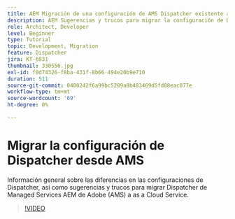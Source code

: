 ```yaml
---
title: AEM Migración de una configuración de AMS Dispatcher existente a la configuración as a Cloud Service de la
description: AEM Sugerencias y trucos para migrar la configuración de Dispatcher de de Adobe Managed Services AEM (AMS) a la configuración de Dispatcher de as a Cloud Service.
role: Architect, Developer
level: Beginner
type: Tutorial
topic: Development, Migration
feature: Dispatcher
jira: KT-6931
thumbnail: 330556.jpg
exl-id: f0d74326-f8ba-431f-8b66-494e20b9e710
duration: 511
source-git-commit: 0400242f6a99bc5209a8b483469d5fd88eac077e
workflow-type: tm+mt
source-wordcount: '69'
ht-degree: 0%

---
```


# Migrar la configuración de Dispatcher desde AMS

Información general sobre las diferencias en las configuraciones de Dispatcher, así como sugerencias y trucos para migrar Dispatcher de Managed Services AEM de Adobe (AMS) a as a Cloud Service.

>[!VIDEO](https://video.tv.adobe.com/v/330556?quality=12&learn=on)
